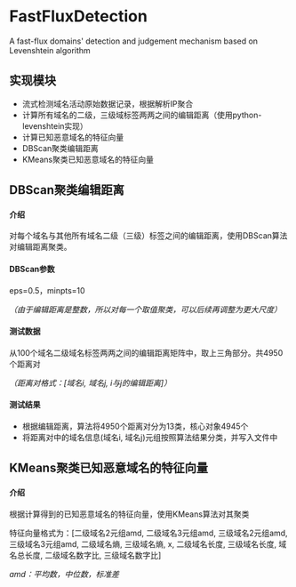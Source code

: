 # FastFluxDetection
A fast-flux domains' detection and judgement mechanism based on Levenshtein algorithm

## 实现模块

- 流式检测域名活动原始数据记录，根据解析IP聚合
- 计算所有域名的二级，三级域标签两两之间的编辑距离（使用python-levenshtein实现）
- 计算已知恶意域名的特征向量
- DBScan聚类编辑距离
- KMeans聚类已知恶意域名的特征向量

## DBScan聚类编辑距离

#### 介绍

对每个域名与其他所有域名二级（三级）标签之间的编辑距离，使用DBScan算法对编辑距离聚类。

#### DBScan参数

eps=0.5，minpts=10

*（由于编辑距离是整数，所以对每一个取值聚类，可以后续再调整为更大尺度）*

#### 测试数据

从100个域名二级域名标签两两之间的编辑距离矩阵中，取上三角部分。共4950个距离对

*（距离对格式：[域名i, 域名j, i与j的编辑距离]）*

#### 测试结果

- 根据编辑距离，算法将4950个距离对分为13类，核心对象4945个
- 将距离对中的域名信息(域名i, 域名j)元组按照算法结果分类，并写入文件中

## KMeans聚类已知恶意域名的特征向量

#### 介绍

根据计算得到的已知恶意域名的特征向量，使用KMeans算法对其聚类

特征向量格式为：[二级域名2元组amd, 二级域名3元组amd, 三级域名2元组amd, 三级域名3元组amd, 二级域名熵, 三级域名熵, x, 二级域名长度, 三级域名长度, 域名总长度, 二级域名数字比, 三级域名数字比]

*amd：平均数，中位数，标准差*